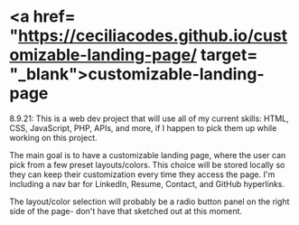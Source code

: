 # <a href= "https://ceciliacodes.github.io/customizable-landing-page/ target= "_blank">customizable-landing-page</a>

8.9.21:
This is a web dev project that will use all of my current skills: HTML, CSS, JavaScript, PHP, APIs, and more, if I happen to pick them up while working on this project.

The main goal is to have a customizable landing page, where the user can pick from a few preset layouts/colors. This choice will be stored locally so they can keep their customization every time they access the page. I'm including a nav bar for LinkedIn, Resume, Contact, and GitHub hyperlinks.

The layout/color selection will probably be a radio button panel on the right side of the page- don't have that sketched out at this moment.
